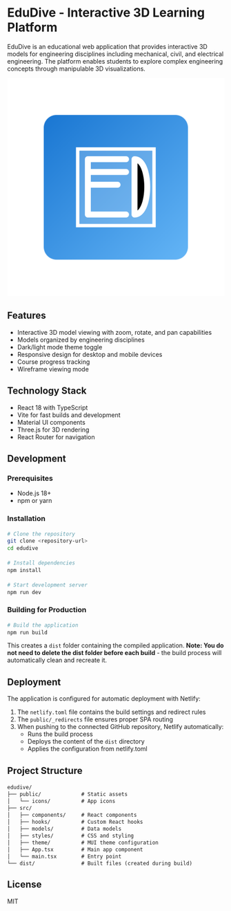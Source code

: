 # EduDive - Interactive 3D Learning Platform

EduDive is an educational web application that provides interactive 3D models for engineering disciplines including mechanical, civil, and electrical engineering. The platform enables students to explore complex engineering concepts through manipulable 3D visualizations.

![EduDive Logo](public/icons/favicon.svg)

## Features

- Interactive 3D model viewing with zoom, rotate, and pan capabilities
- Models organized by engineering disciplines
- Dark/light mode theme toggle
- Responsive design for desktop and mobile devices
- Course progress tracking
- Wireframe viewing mode

## Technology Stack

- React 18 with TypeScript
- Vite for fast builds and development
- Material UI components
- Three.js for 3D rendering
- React Router for navigation

## Development

### Prerequisites

- Node.js 18+
- npm or yarn

### Installation

```bash
# Clone the repository
git clone <repository-url>
cd edudive

# Install dependencies
npm install

# Start development server
npm run dev
```

### Building for Production

```bash
# Build the application
npm run build
```

This creates a `dist` folder containing the compiled application. **Note: You do not need to delete the dist folder before each build** - the build process will automatically clean and recreate it.

## Deployment

The application is configured for automatic deployment with Netlify:

1. The `netlify.toml` file contains the build settings and redirect rules
2. The `public/_redirects` file ensures proper SPA routing
3. When pushing to the connected GitHub repository, Netlify automatically:
   - Runs the build process
   - Deploys the content of the `dist` directory
   - Applies the configuration from netlify.toml

## Project Structure

```
edudive/
├── public/             # Static assets
│   └── icons/          # App icons 
├── src/
│   ├── components/     # React components
│   ├── hooks/          # Custom React hooks
│   ├── models/         # Data models
│   ├── styles/         # CSS and styling
│   ├── theme/          # MUI theme configuration
│   ├── App.tsx         # Main app component
│   └── main.tsx        # Entry point
└── dist/               # Built files (created during build)
```

## License

MIT
